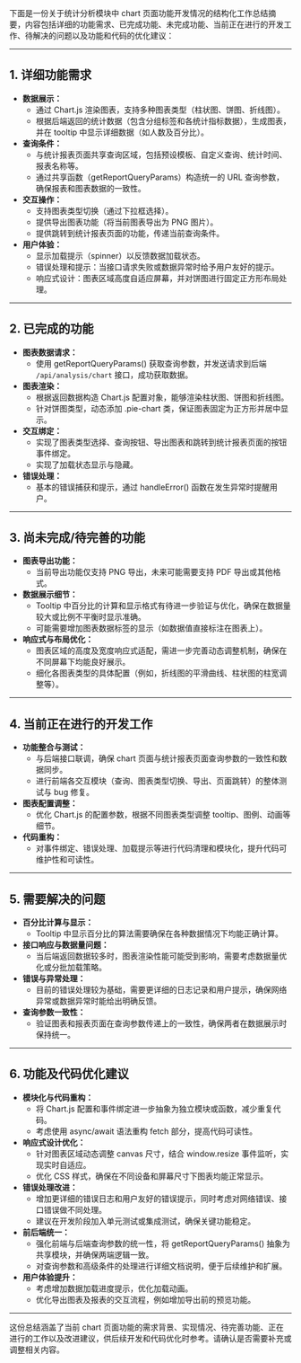 下面是一份关于统计分析模块中 chart 页面功能开发情况的结构化工作总结摘要，内容包括详细的功能需求、已完成功能、未完成功能、当前正在进行的开发工作、待解决的问题以及功能和代码的优化建议：

------

## 1. 详细功能需求

- **数据展示：**
  - 通过 Chart.js 渲染图表，支持多种图表类型（柱状图、饼图、折线图）。
  - 根据后端返回的统计数据（包含分组标签和各统计指标数据），生成图表，并在 tooltip 中显示详细数据（如人数及百分比）。
- **查询条件：**
  - 与统计报表页面共享查询区域，包括预设模板、自定义查询、统计时间、报表名称等。
  - 通过共享函数（getReportQueryParams）构造统一的 URL 查询参数，确保报表和图表数据的一致性。
- **交互操作：**
  - 支持图表类型切换（通过下拉框选择）。
  - 提供导出图表功能（将当前图表导出为 PNG 图片）。
  - 提供跳转到统计报表页面的功能，传递当前查询条件。
- **用户体验：**
  - 显示加载提示（spinner）以反馈数据加载状态。
  - 错误处理和提示：当接口请求失败或数据异常时给予用户友好的提示。
  - 响应式设计：图表区域高度自适应屏幕，并对饼图进行固定正方形布局处理。

------

## 2. 已完成的功能

- **图表数据请求：**
  - 使用 getReportQueryParams() 获取查询参数，并发送请求到后端 `/api/analysis/chart` 接口，成功获取数据。
- **图表渲染：**
  - 根据返回数据构造 Chart.js 配置对象，能够渲染柱状图、饼图和折线图。
  - 针对饼图类型，动态添加 .pie-chart 类，保证图表固定为正方形并居中显示。
- **交互绑定：**
  - 实现了图表类型选择、查询按钮、导出图表和跳转到统计报表页面的按钮事件绑定。
  - 实现了加载状态显示与隐藏。
- **错误处理：**
  - 基本的错误捕获和提示，通过 handleError() 函数在发生异常时提醒用户。

------

## 3. 尚未完成/待完善的功能

- **图表导出功能：**
  - 当前导出功能仅支持 PNG 导出，未来可能需要支持 PDF 导出或其他格式。
- **数据展示细节：**
  - Tooltip 中百分比的计算和显示格式有待进一步验证与优化，确保在数据量较大或比例不平衡时显示准确。
  - 可能需要增加图表数据标签的显示（如数据值直接标注在图表上）。
- **响应式与布局优化：**
  - 图表区域的高度及宽度响应式适配，需进一步完善动态调整机制，确保在不同屏幕下均能良好展示。
  - 细化各图表类型的具体配置（例如，折线图的平滑曲线、柱状图的柱宽调整等）。

------

## 4. 当前正在进行的开发工作

- **功能整合与测试：**
  - 与后端接口联调，确保 chart 页面与统计报表页面查询参数的一致性和数据同步。
  - 进行前端各交互模块（查询、图表类型切换、导出、页面跳转）的整体测试与 bug 修复。
- **图表配置调整：**
  - 优化 Chart.js 的配置参数，根据不同图表类型调整 tooltip、图例、动画等细节。
- **代码重构：**
  - 对事件绑定、错误处理、加载提示等进行代码清理和模块化，提升代码可维护性和可读性。

------

## 5. 需要解决的问题

- **百分比计算与显示：**
  - Tooltip 中显示百分比的算法需要确保在各种数据情况下均能正确计算。
- **接口响应与数据量问题：**
  - 当后端返回数据较多时，图表渲染性能可能受到影响，需要考虑数据量优化或分批加载策略。
- **错误与异常处理：**
  - 目前的错误处理较为基础，需要更详细的日志记录和用户提示，确保网络异常或数据异常时能给出明确反馈。
- **查询参数一致性：**
  - 验证图表和报表页面在查询参数传递上的一致性，确保两者在数据展示时保持统一。

------

## 6. 功能及代码优化建议

- **模块化与代码重构：**
  - 将 Chart.js 配置和事件绑定进一步抽象为独立模块或函数，减少重复代码。
  - 考虑使用 async/await 语法重构 fetch 部分，提高代码可读性。
- **响应式设计优化：**
  - 针对图表区域动态调整 canvas 尺寸，结合 window.resize 事件监听，实现实时自适应。
  - 优化 CSS 样式，确保在不同设备和屏幕尺寸下图表均能正常显示。
- **错误处理改进：**
  - 增加更详细的错误日志和用户友好的错误提示，同时考虑对网络错误、接口错误做不同处理。
  - 建议在开发阶段加入单元测试或集成测试，确保关键功能稳定。
- **前后端统一：**
  - 强化前端与后端查询参数的统一性，将 getReportQueryParams() 抽象为共享模块，并确保两端逻辑一致。
  - 对查询参数和高级条件的处理进行详细文档说明，便于后续维护和扩展。
- **用户体验提升：**
  - 考虑增加数据加载进度提示，优化加载动画。
  - 优化导出图表及报表的交互流程，例如增加导出前的预览功能。

------

这份总结涵盖了当前 chart 页面功能的需求背景、实现情况、待完善功能、正在进行的工作以及改进建议，供后续开发和代码优化时参考。请确认是否需要补充或调整相关内容。